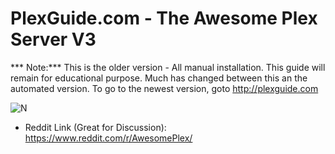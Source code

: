 # PlexGuide.com - The Awesome Plex Server V3

*** Note:*** This is the older version - All manual installation.  This guide will remain for educational purpose.  Much has changed between this an the automated version. To go to the newest version, goto http://plexguide.com

![N](https://preview.ibb.co/gdXE0m/Snip20171029_22.png)

- Reddit Link (Great for Discussion): https://www.reddit.com/r/AwesomePlex/



